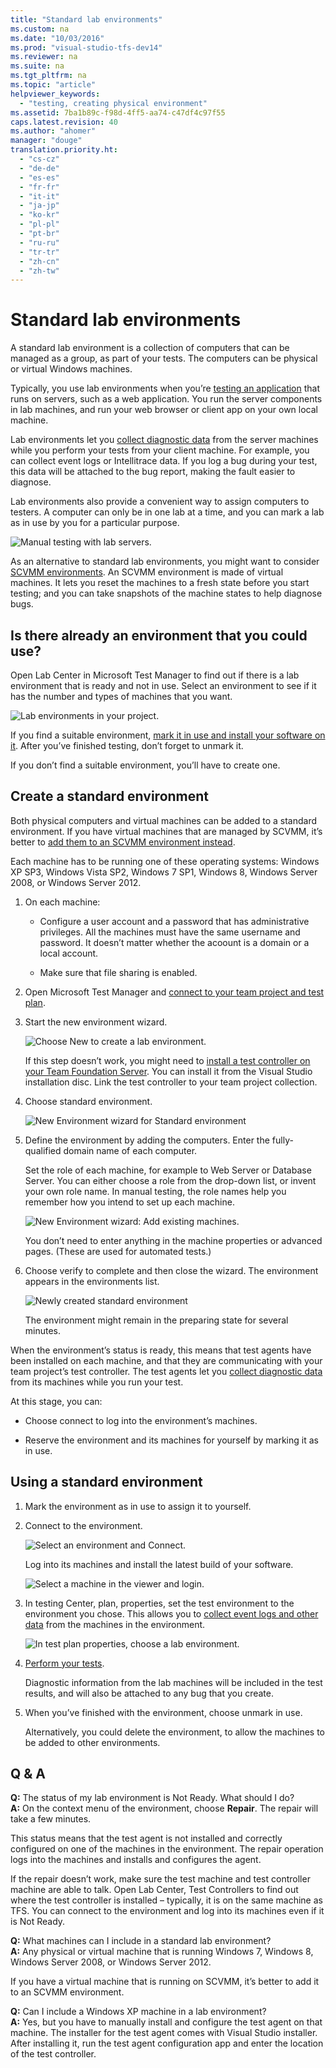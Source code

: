 ```yaml
---
title: "Standard lab environments"
ms.custom: na
ms.date: "10/03/2016"
ms.prod: "visual-studio-tfs-dev14"
ms.reviewer: na
ms.suite: na
ms.tgt_pltfrm: na
ms.topic: "article"
helpviewer_keywords: 
  - "testing, creating physical environment"
ms.assetid: 7ba1b89c-f98d-4ff5-aa74-c47df4c97f55
caps.latest.revision: 40
ms.author: "ahomer"
manager: "douge"
translation.priority.ht: 
  - "cs-cz"
  - "de-de"
  - "es-es"
  - "fr-fr"
  - "it-it"
  - "ja-jp"
  - "ko-kr"
  - "pl-pl"
  - "pt-br"
  - "ru-ru"
  - "tr-tr"
  - "zh-cn"
  - "zh-tw"
---
```

# Standard lab environments
A standard lab environment is a collection of computers that can be managed as a group, as part of your tests. The computers can be physical or virtual Windows machines.  
  
 Typically, you use lab environments when you’re [testing an application](../test/test-apps-early-and-often.md) that runs on servers, such as a web application. You run the server components in lab machines, and run your web browser or client app on your own local machine.  
  
 Lab environments let you [collect diagnostic data](../test/collect-more-diagnostic-data-in-manual-tests.md) from the server machines while you perform your tests from your client machine. For example, you can collect event logs or Intellitrace data. If you log a bug during your test, this data will be attached to the bug report, making the fault easier to diagnose.  
  
 Lab environments also provide a convenient way to assign computers to testers. A computer can only be in one lab at a time, and you can mark a lab as in use by you for a particular purpose.  
  
 ![Manual testing with lab servers.](../test/media/almt_ws81.png "ALMT_ws81")  
  
 As an alternative to standard lab environments, you might want to consider [SCVMM environments](../test/scvmm--virtual--environments.md). An SCVMM environment is made of virtual machines. It lets you reset the machines to a fresh state before you start testing; and you can take snapshots of the machine states to help diagnose bugs.  
  
## Is there already an environment that you could use?  
 Open Lab Center in Microsoft Test Manager to find out if there is a lab environment that is ready and not in use.  Select an environment to see if it has the number and types of machines that you want.  
  
 ![Lab environments in your project.](../test/media/lm_envwiz_startnco.png "LM_EnvWiz_StartNCO")  
  
 If you find a suitable environment, [mark it in use and install your software on it](#use). After you’ve finished testing, don’t forget to unmark it.  
  
 If you don’t find a suitable environment, you’ll have to create one.  
  
##  <a name="standard"></a> Create a standard environment  
 Both physical computers and virtual machines can be added to a standard environment. If you have virtual machines that are managed by SCVMM, it’s better to [add them to an SCVMM environment instead](../test/scvmm--virtual--environments.md).  
  
 Each machine has to be running one of these operating systems: Windows XP SP3, Windows Vista SP2, Windows 7 SP1, Windows 8, Windows Server 2008, or Windows Server 2012.  
  
1.  On each machine:  
  
    -   Configure a user account and a password that has administrative privileges. All the machines must have the same username and password. It doesn’t matter whether the acoount is a domain or a local account.  
  
    -   Make sure that file sharing is enabled.  
  
2.  Open Microsoft Test Manager and [connect to your team project and test plan](../test/connect-microsoft-test-manager-to-your-team-project-and-test-plan.md).  
  
3.  Start the new environment wizard.  
  
     ![Choose New to create a lab environment.](../test/media/almt_ws97labenvnew.png "ALMT_ws97labEnvNew")  
  
     If this step doesn’t work, you might need to [install a test controller on your Team Foundation Server](../test/setting-up-test-controllers-in-lab-environments.md). You can install it from the Visual Studio installation disc. Link the test controller to your team project collection.  
  
4.  Choose standard environment.  
  
     ![New Environment wizard for Standard environment](../test/media/lm_stdenv1names.png "LM_StdEnv1Names")  
  
5.  Define the environment by adding the computers. Enter the fully-qualified domain name of each computer.  
  
     Set the role of each machine, for example to Web Server or Database Server. You can either choose a role from the drop-down list, or invent your own role name. In manual testing, the role names help you remember how you intend to set up each machine.  
  
     ![New Environment wizard: Add existing machines.](../test/media/lm_stdenv2machines.png "LM_StdEnv2Machines")  
  
     You don’t need to enter anything in the machine properties or advanced pages. (These are used for automated tests.)  
  
6.  Choose verify to complete and then close the wizard. The environment appears in the environments list.  
  
     ![Newly created standard environment](../test/media/almp2_t_labstdlistnew1.png "ALMP2_T_labStdListNew1")  
  
     The environment might remain in the preparing state for several minutes.  
  
 When the environment’s status is ready, this means that test agents have been installed on each machine, and that they are communicating with your team project’s test controller. The test agents let you [collect diagnostic data](../test/collect-more-diagnostic-data-in-manual-tests.md) from its machines while you run your test.  
  
 At this stage, you can:  
  
-   Choose connect to log into the environment’s machines.  
  
-   Reserve the environment and its machines for yourself by marking it as in use.  
  
##  <a name="use"></a> Using a standard environment  
  
1.  Mark the environment as in use to assign it to yourself.  
  
2.  Connect to the environment.  
  
     ![Select an environment and Connect.](../test/media/almt_ws912connectenv.png "ALMT_ws912connectEnv")  
  
     Log into its machines and install the latest build of your software.  
  
     ![Select a machine in the viewer and login.](../test/media/almt_ws913connectedenv.png "ALMT_ws913connectedEnv")  
  
3.  In testing Center, plan, properties, set the test environment to the environment you chose. This allows you to [collect event logs and other data](../test/collect-more-diagnostic-data-in-manual-tests.md) from the machines in the environment.  
  
     ![In test plan properties, choose a lab environment.](../test/media/almt_ws91chooseenv.png "ALMT_ws91chooseEnv")  
  
4.  [Perform your tests](../test/run-manual-tests-with-microsoft-test-manager.md).  
  
     Diagnostic information from the lab machines will be included in the test results, and will also be attached to any bug that you create.  
  
5.  When you’ve finished with the environment, choose unmark in use.  
  
     Alternatively, you could delete the environment, to allow the machines to be added to other environments.  
  
##  <a name="using"></a> Q & A  
 **Q:** The status of my lab environment is Not Ready. What should I do?  
 **A:** On the context menu of the environment, choose **Repair**. The repair will take a few minutes.  
  
 This status means that the test agent is not installed and correctly configured on one of the machines in the environment. The repair operation logs into the machines and installs and configures the agent.  
  
 If the repair doesn’t work, make sure the test machine and test controller machine are able to talk. Open Lab Center, Test Controllers to find out where the test controller is installed – typically, it is on the same machine as TFS. You can connect to the environment and log into its machines even if it is Not Ready.  
  
 **Q:** What machines can I include in a standard lab environment?  
 **A:** Any physical or virtual machine that is running Windows 7, Windows 8, Windows Server 2008, or Windows Server 2012.  
  
 If you have a virtual machine that is running on SCVMM, it’s better to add it to an SCVMM environment.  
  
 **Q:** Can I include a Windows XP machine in a lab environment?  
 **A:** Yes, but you have to manually install and configure the test agent on that machine. The installer for the test agent comes with Visual Studio installer. After installing it, run the test agent configuration app and enter the location of the test controller.